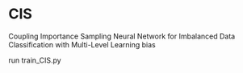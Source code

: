 # CIS
Coupling Importance Sampling Neural Network for Imbalanced Data Classification with Multi-Level Learning bias

run train_CIS.py
